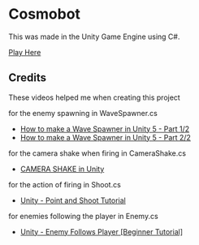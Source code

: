 # Cosmobot

This was made in the Unity Game Engine using C#. 

[Play Here](https://sach-p.github.io/Cosmobot/)

## Credits
These videos helped me when creating this project

for the enemy spawning in WaveSpawner.cs
* [How to make a Wave Spawner in Unity 5 - Part 1/2](https://www.youtube.com/watch?v=Vrld13ypX_I&t=4s)
* [How to make a Wave Spawner in Unity 5 - Part 2/2](https://www.youtube.com/watch?v=q0SBfDFn2Bs&t=948s)
                 
for the camera shake when firing in CameraShake.cs
* [CAMERA SHAKE in Unity](https://www.youtube.com/watch?v=9A9yj8KnM8c)

for the action of firing in Shoot.cs
* [Unity - Point and Shoot Tutorial](https://www.youtube.com/watch?v=7-8nE9_FwWs)

for enemies following the player in Enemy.cs
* [Unity - Enemy Follows Player [Beginner Tutorial]](https://www.youtube.com/watch?v=4Wh22ynlLyk)
